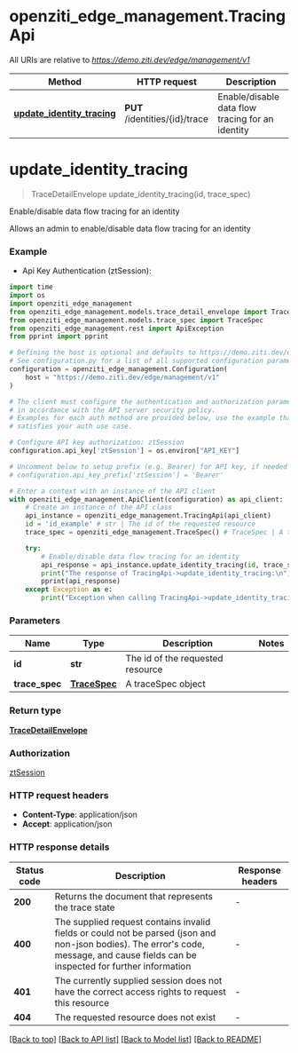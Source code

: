# openziti_edge_management.TracingApi

All URIs are relative to *https://demo.ziti.dev/edge/management/v1*

Method | HTTP request | Description
------------- | ------------- | -------------
[**update_identity_tracing**](TracingApi.md#update_identity_tracing) | **PUT** /identities/{id}/trace | Enable/disable data flow tracing for an identity


# **update_identity_tracing**
> TraceDetailEnvelope update_identity_tracing(id, trace_spec)

Enable/disable data flow tracing for an identity

Allows an admin to enable/disable data flow tracing for an identity 

### Example

* Api Key Authentication (ztSession):
```python
import time
import os
import openziti_edge_management
from openziti_edge_management.models.trace_detail_envelope import TraceDetailEnvelope
from openziti_edge_management.models.trace_spec import TraceSpec
from openziti_edge_management.rest import ApiException
from pprint import pprint

# Defining the host is optional and defaults to https://demo.ziti.dev/edge/management/v1
# See configuration.py for a list of all supported configuration parameters.
configuration = openziti_edge_management.Configuration(
    host = "https://demo.ziti.dev/edge/management/v1"
)

# The client must configure the authentication and authorization parameters
# in accordance with the API server security policy.
# Examples for each auth method are provided below, use the example that
# satisfies your auth use case.

# Configure API key authorization: ztSession
configuration.api_key['ztSession'] = os.environ["API_KEY"]

# Uncomment below to setup prefix (e.g. Bearer) for API key, if needed
# configuration.api_key_prefix['ztSession'] = 'Bearer'

# Enter a context with an instance of the API client
with openziti_edge_management.ApiClient(configuration) as api_client:
    # Create an instance of the API class
    api_instance = openziti_edge_management.TracingApi(api_client)
    id = 'id_example' # str | The id of the requested resource
    trace_spec = openziti_edge_management.TraceSpec() # TraceSpec | A traceSpec object

    try:
        # Enable/disable data flow tracing for an identity
        api_response = api_instance.update_identity_tracing(id, trace_spec)
        print("The response of TracingApi->update_identity_tracing:\n")
        pprint(api_response)
    except Exception as e:
        print("Exception when calling TracingApi->update_identity_tracing: %s\n" % e)
```


### Parameters

Name | Type | Description  | Notes
------------- | ------------- | ------------- | -------------
 **id** | **str**| The id of the requested resource | 
 **trace_spec** | [**TraceSpec**](TraceSpec.md)| A traceSpec object | 

### Return type

[**TraceDetailEnvelope**](TraceDetailEnvelope.md)

### Authorization

[ztSession](../README.md#ztSession)

### HTTP request headers

 - **Content-Type**: application/json
 - **Accept**: application/json

### HTTP response details
| Status code | Description | Response headers |
|-------------|-------------|------------------|
**200** | Returns the document that represents the trace state |  -  |
**400** | The supplied request contains invalid fields or could not be parsed (json and non-json bodies). The error&#39;s code, message, and cause fields can be inspected for further information |  -  |
**401** | The currently supplied session does not have the correct access rights to request this resource |  -  |
**404** | The requested resource does not exist |  -  |

[[Back to top]](#) [[Back to API list]](../README.md#documentation-for-api-endpoints) [[Back to Model list]](../README.md#documentation-for-models) [[Back to README]](../README.md)

